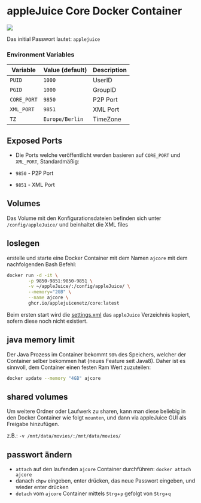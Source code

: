 # appleJuice Core Docker Container

![](https://github.com/applejuicenetz/core/workflows/docker/badge.svg)

Das initial Passwort lautet: `applejuice`

### Environment Variables

| Variable    | Value (default) | Description |
|-------------|-----------------|-------------|
| `PUID`      | `1000`          | UserID      |
| `PGID`      | `1000`          | GroupID     |
| `CORE_PORT` | `9850`          | P2P Port    |
| `XML_PORT`  | `9851`          | XML Port    |
| `TZ`        | `Europe/Berlin` | TimeZone    |

## Exposed Ports

- Die Ports welche veröffentlicht werden basieren auf `CORE_PORT` und `XML_PORT`, Standardmäßig:

- `9850` - P2P Port
- `9851` - XML Port

## Volumes

Das Volume mit den Konfigurationsdateien befinden sich unter `/config/appleJuice/` und beinhaltet die XML files

## loslegen

erstelle und starte eine Docker Container mit dem Namen `ajcore` mit dem nachfolgenden Bash Befehl:

```bash
docker run -d -it \
        -p 9850-9851:9850-9851 \
        -v ~/appleJuice/:/config/appleJuice/ \
        --memory="2GB" \
        --name ajcore \
        ghcr.io/applejuicenetz/core:latest
```

Beim ersten start wird die [settings.xml](rootfs/app/settings.xml) das `appleJuice` Verzeichnis kopiert, sofern diese noch nicht existiert.

## java memory limit

Der Java Prozess im Container bekommt `98%` des Speichers, welcher der Container selber bekommen hat (neues Feature seit Java8).
Daher ist es sinnvoll, dem Container einen festen Ram Wert zuzuteilen:

```bash
docker update --memory "4GB" ajcore
```

## shared volumes

Um weitere Ordner oder Laufwerk zu sharen, kann man diese beliebig in den Docker Container wie folgt `mounten`, und dann via appleJuice GUI als Freigabe hinzufügen.

z.B.: `-v /mnt/data/movies/:/mnt/data/movies/`

## passwort ändern

- `attach` auf den laufenden `ajcore` Container durchführen: `docker attach ajcore`
- danach `chpw` eingeben, enter drücken, das neue Passwort eingeben, und wieder enter drücken
- `detach` vom `ajcore` Container mittels `Strg`+`p` gefolgt von `Strg`+`q`
